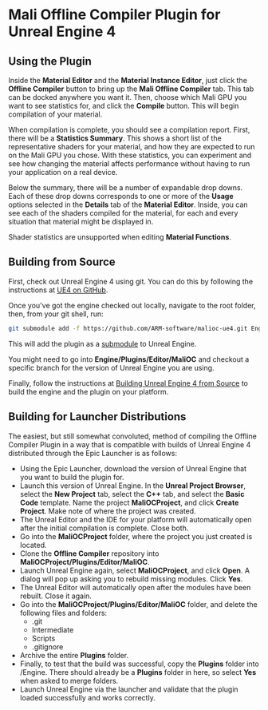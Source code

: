 Mali Offline Compiler Plugin for Unreal Engine 4
================================================

Using the Plugin
----------------

Inside the **Material Editor** and the **Material Instance Editor**, just click the **Offline Compiler** button to
bring up the **Mali Offline Compiler** tab. This tab can be docked anywhere you want it. Then, choose which Mali GPU
you want to see statistics for, and click the **Compile** button. This will begin compilation of your material.

When compilation is complete, you should see a compilation report. First, there will be a **Statistics Summary**.
This shows a short list of the representative shaders for your material, and how they are expected to run on the Mali
GPU you chose. With these statistics, you can experiment and see how changing the material affects performance
without having to run your application on a real device.

Below the summary, there will be a number of expandable drop downs. Each of these drop downs corresponds to one or
more of the **Usage** options selected in the **Details** tab of the **Material Editor**. Inside, you can see each of
the shaders compiled for the material, for each and every situation that material might be displayed in.

Shader statistics are unsupported when editing **Material Functions**.

Building from Source
--------------------

First, check out Unreal Engine 4 using git. You can do this by following the instructions at [UE4 on GitHub](
https://www.unrealengine.com/ue4-on-github).

Once you've got the engine checked out locally, navigate to the root folder, then, from your git shell, run:

```bash
git submodule add -f https://github.com/ARM-software/malioc-ue4.git Engine/Plugins/Editor/MaliOC
```

This will add the plugin as a [submodule](https://git-scm.com/book/en/v2/Git-Tools-Submodules) to Unreal Engine.

You might need to go into **Engine/Plugins/Editor/MaliOC** and checkout a specific branch for the version of Unreal
Engine you are using.

Finally, follow the instructions at [Building Unreal Engine 4 from Source](
https://docs.unrealengine.com/latest/INT/Programming/Development/BuildingUnrealEngine/index.html) to build the engine
and the plugin on your platform.

Building for Launcher Distributions
-----------------------------------

The easiest, but still somewhat convoluted, method of compiling the Offline Compiler Plugin in a way that is
compatible with
builds of Unreal Engine 4 distributed through the Epic Launcher is as follows:

* Using the Epic Launcher, download the version of Unreal Engine that you want to build the plugin for.
* Launch this version of Unreal Engine. In the **Unreal Project Browser**, select the **New Project** tab, select the
**C++** tab, and select the **Basic Code** template. Name the project **MaliOCProject**, and click **Create
Project**. Make note of where the project was created.
* The Unreal Editor and the IDE for your platform will automatically open after the initial compilation is complete.
Close both.
* Go into the **MaliOCProject** folder, where the project you just created is located.
* Clone the **Offline Compiler** repository into **MaliOCProject/Plugins/Editor/MaliOC**.
* Launch Unreal Engine again, select **MaliOCProject**, and click **Open**. A dialog will pop up asking you to rebuild
missing modules. Click **Yes**.
* The Unreal Editor will automatically open after the modules have been rebuilt. Close it again.
* Go into the **MaliOCProject/Plugins/Editor/MaliOC** folder, and delete the following files and folders:
  * .git
  * Intermediate
  * Scripts
  * .gitignore
* Archive the entire **Plugins** folder.
* Finally, to test that the build was successful, copy the **Plugins** folder into
<PathToWhereTheLauncherInstalledUnrealEngine>/Engine. There should already be a **Plugins** folder in here, so select
**Yes** when asked to merge folders.
* Launch Unreal Engine via the launcher and validate that the plugin loaded successfully and works correctly.